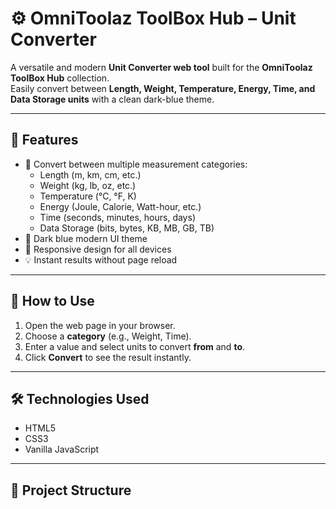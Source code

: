 # ⚙️ OmniToolaz ToolBox Hub – Unit Converter

A versatile and modern **Unit Converter web tool** built for the **OmniToolaz ToolBox Hub** collection.  
Easily convert between **Length, Weight, Temperature, Energy, Time, and Data Storage units** with a clean dark-blue theme.

---

## 🚀 Features
- 🔢 Convert between multiple measurement categories:
  - Length (m, km, cm, etc.)
  - Weight (kg, lb, oz, etc.)
  - Temperature (°C, °F, K)
  - Energy (Joule, Calorie, Watt-hour, etc.)
  - Time (seconds, minutes, hours, days)
  - Data Storage (bits, bytes, KB, MB, GB, TB)
- 🌙 Dark blue modern UI theme
- 📱 Responsive design for all devices
- 💡 Instant results without page reload

---

## 🧰 How to Use
1. Open the web page in your browser.
2. Choose a **category** (e.g., Weight, Time).
3. Enter a value and select units to convert **from** and **to**.
4. Click **Convert** to see the result instantly.

---

## 🛠️ Technologies Used
- HTML5  
- CSS3  
- Vanilla JavaScript  

---

## 📂 Project Structure
